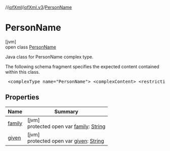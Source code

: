 //[iofXml](../../../index.md)/[iofXml.v3](../index.md)/[PersonName](index.md)

# PersonName

[jvm]\
open class [PersonName](index.md)

<p>Java class for PersonName complex type. <p>The following schema fragment specifies the expected content contained within this class. <pre> &lt;complexType name="PersonName"&gt; &lt;complexContent&gt; &lt;restriction base="{http://www.w3.org/2001/XMLSchema}anyType"&gt; &lt;sequence&gt; &lt;element name="Family" type="{http://www.w3.org/2001/XMLSchema}string"/&gt; &lt;element name="Given" type="{http://www.w3.org/2001/XMLSchema}string"/&gt; &lt;/sequence&gt; &lt;/restriction&gt; &lt;/complexContent&gt; &lt;/complexType&gt; </pre>

## Properties

| Name | Summary |
|---|---|
| [family](family.md) | [jvm]<br>protected open var [family](family.md): [String](https://docs.oracle.com/javase/8/docs/api/java/lang/String.html) |
| [given](given.md) | [jvm]<br>protected open var [given](given.md): [String](https://docs.oracle.com/javase/8/docs/api/java/lang/String.html) |
